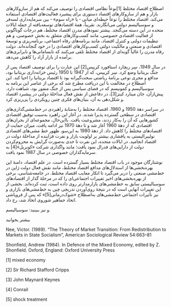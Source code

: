   اصطلاح اقتصاد مختلط [1]نوعاً نظامی اقتصادی را توصیف می‌کند که هم از سازوکارهای بازار و هم از سازوکارهای اقتصاد دستوری برای پیشبرد فعالیت‌های اقتصادی استفاده می‌کند. اقتصاد مختلط را نوعاً حیطه‌ای میانی ‐ یا «راه سوم» ‐ بین سرمایه‌داری لسه‌فر و سوسیالیسم دولتی می‌انگارند. تقریباً، همۀ اقتصادهای توسعه‌یافته از جمله ایالات متحده در این دسته می‌گنجد. بیشتر نمودهای مدرن اقتصاد مختلط، هم درجات گوناگونی از فعالیت اقتصادی خصوصی، مانند کسب‌وکارهای متعلق به بخش خصوصی، و هم تنظیمات دولتی و کنترل اقتصاد، مانند برنامه‌های رفاه اجتماعی، برنامه‌ریزی و توسعهٔ اقتصادی و صنعتی و مالکیت دولتی کسب‌و‌کارهای اقتصادی را در خود گنجانده‌اند. دولت‌ رفاه مدرن را غالباً گونه‌ای از اقتصاد مختلط تلقی می‌کنند که نابسامانی‌ها و نابرابری‌های برآمده از بازار آزاد را کاهش می‌دهد.

 در سال 1949، سِر ریچارد استافورد کریپس[2] این عبارت را برای توصیف اقتصاد پس از جنگ بریتانیا وضع کرد. سِر کریپس، که از 1947 تا 1950 رئیس خزانه‌داری بریتانیا بود، مدافع و مجری نوعی برنامۀ ریاضتی سخت‌گیرانه بود تا اقتصاد بریتانیا را احیا کند. این اصطلاح در مخالفت با این دریافت مطرح شد که برخی از عناصر این برنامه به سوسیالیسم و کمونیسم که در فضای سیاسی پس از جنگ منفور بود، شباهت دارد. پیش‌از‌آن، جان مینارد کینز[3]، در دفاعش از نقش فعال مداخلۀ دولتی در پیشبرد اقتصاد و شکل‌دهی به آن، بنیان‌های فکری چنین رویکردی را پی‌ریزی کرد.

در سراسر دههٔ 1950 و 1960، اقتصاد مختلط را به‌مثابهٔ راهبردی در خط‌مشی‌گذاری‌های اقتصادی در سطحی گسترده پذیرا شدند. در آغاز این راهبرد به‌سبب توفیق اقتصادی کشورهایی که آن را به‌کار زدند، مشروعیت یافت. بااین‌حال، مجموعه‌ای از بحران‌های اقتصادی که از دههٔ 1960 آغاز شد و تا دههٔ 1970 نیز ادامه یافت، میزان حمایت از اقتصادهای مختلط را کاهش داد. از دههٔ 1980 به این‌سو، ظهور خط‌ مشی‌های اقتصادی نولیبرالیستی به پافشاری بیشتر بر اولویت بازار و نفرت فزاینده از مداخلهٔ دولت در اقتصاد انجامید. در ایالات متحده، این نفرت تا حدی به‌صورت گرایش به محروم‌کردن دولت از دارایی‌های فدرال نمود یافت؛ مانند واگذاری شرکت «کونریل»[4] به سرمایه‌گذاران خصوصی در سال 1987 نمود یافت.

 نوشتارگان موجود در باب اقتصاد مختلط بسیار گسترده است. در علم اقتصاد، دامنۀ این بهره‌بخشی‌ها از استدلال‌های مدافع اقتصاد مختلط، مانند نقش فعال دولت ژاپن در خط‌مشی صنعتی را دربر می‌گیرد تا انکار معایب اقتصاد مختلط. در جامعه‌شناسی، برخی از بهره‌بخشی‌های اخیر تغییرات اجتماعی‌ای را که در مرحلهٔ گذار از اقتصادهای سوسیالیستی سابق به خط‌مشی‌های بازارمدارتر روی داده است، ثبت کرده‌اند. بخشی از این تغییرات آنهایی است که در نتیجهٔ روی‌آوردن تدریجی چین به خط‌مشی‌های بازاری و نیز تأثیرات اجتماعی خط‌مشی‌های به‌اصطلاح «شوک‌درمانی[5]» که پس از فروپاشی اتحاد جماهیر شوروی اتخاذ شد، رخ داد.

 و نیز ببینید: سوسیالیسم.

 بیشتر بخوانید

Nee, Victor. (1989). “The Theory of Market Transition: From Redistribution to Markets in State Socialism”, American Sociological Review 54:663–81

Shonfield, Andrew (1984). In Defence of the Mixed Economy, edited by Z. Shonfield. Oxford, England: Oxford University Press

 [1] mixed economy 

[2] Sir Richard Stafford Cripps

[3] John Maynard Keynes

 [4] Conrail

 [5] shock treatment

 

 

 

 

 

  


 